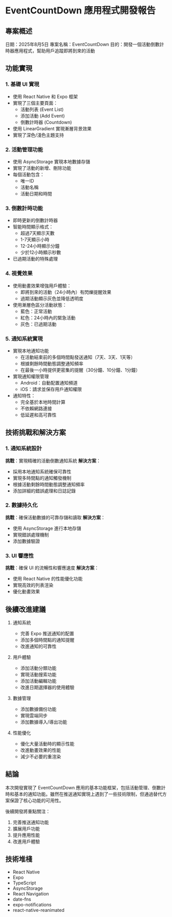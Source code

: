 # EventCountDown 應用程式開發報告

## 專案概述
日期：2025年8月5日
專案名稱：EventCountDown
目的：開發一個活動倒數計時器應用程式，幫助用戶追蹤即將到來的活動

## 功能實現

### 1. 基礎 UI 實現
- 使用 React Native 和 Expo 框架
- 實現了三個主要頁面：
  - 活動列表 (Event List)
  - 添加活動 (Add Event)
  - 倒數計時器 (Countdown)
- 使用 LinearGradient 實現漸層背景效果
- 實現了深色/淺色主題支持

### 2. 活動管理功能
- 使用 AsyncStorage 實現本地數據存儲
- 實現了活動的新增、刪除功能
- 每個活動包含：
  - 唯一ID
  - 活動名稱
  - 活動日期和時間

### 3. 倒數計時功能
- 即時更新的倒數計時器
- 智能時間顯示格式：
  - 超過7天顯示天數
  - 1-7天顯示小時
  - 12-24小時顯示分鐘
  - 少於12小時顯示秒數
- 已過期活動的特殊處理

### 4. 視覺效果
- 使用動畫效果增強用戶體驗：
  - 即將到來的活動（24小時內）有閃爍提醒效果
  - 過期活動顯示灰色並降低透明度
- 使用漸層色區分活動狀態：
  - 藍色：正常活動
  - 紅色：24小時內的緊急活動
  - 灰色：已過期活動

### 5. 通知系統實現
- 實現本地通知功能
  - 在活動結束前的多個時間點發送通知（7天、3天、1天等）
  - 根據剩餘時間動態調整通知頻率
  - 在最後一小時提供更密集的提醒（30分鐘、10分鐘、1分鐘）
- 實現通知權限管理
  - Android：自動配置通知頻道
  - iOS：請求並保存用戶通知權限
- 通知特性：
  - 完全基於本地時間計算
  - 不依賴網路連接
  - 低延遲和高可靠性

## 技術挑戰和解決方案

### 1. 通知系統設計
**挑戰**：實現精確的活動倒數通知系統
**解決方案**：
- 採用本地通知系統確保可靠性
- 實現多時間點的通知觸發機制
- 根據活動剩餘時間動態調整通知頻率
- 添加詳細的錯誤處理和日誌記錄

### 2. 數據持久化
**挑戰**：確保活動數據的可靠存儲和讀取
**解決方案**：
- 使用 AsyncStorage 進行本地存儲
- 實現錯誤處理機制
- 添加數據驗證

### 3. UI 響應性
**挑戰**：確保 UI 的流暢性和響應速度
**解決方案**：
- 使用 React Native 的性能優化功能
- 實現高效的列表渲染
- 優化動畫效果

## 後續改進建議

1. 通知系統
   - 完善 Expo 推送通知的配置
   - 添加多個時間點的通知提醒
   - 改進通知的可靠性

2. 用戶體驗
   - 添加活動分類功能
   - 實現活動搜索功能
   - 添加活動編輯功能
   - 改進日期選擇器的使用體驗

3. 數據管理
   - 添加數據備份功能
   - 實現雲端同步
   - 添加數據導入/導出功能

4. 性能優化
   - 優化大量活動時的顯示性能
   - 改進動畫效果的性能
   - 減少不必要的重渲染

## 結論

本次開發實現了 EventCountDown 應用的基本功能框架，包括活動管理、倒數計時和基本的通知功能。雖然在推送通知實現上遇到了一些技術限制，但通過替代方案保證了核心功能的可用性。

後續開發將重點關注：
1. 完善推送通知功能
2. 擴展用戶功能
3. 提升應用性能
4. 改進用戶體驗

## 技術堆棧

- React Native
- Expo
- TypeScript
- AsyncStorage
- React Navigation
- date-fns
- expo-notifications
- react-native-reanimated

